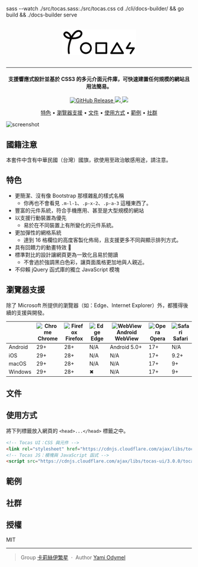 
sass --watch ./src/tocas.sass:./src/tocas.css
cd ./cli/docs-builder/ && go build && ./docs-builder serve

<p align="center">
  <br>
  <img src="./assets/images/logo.png" width="200">
  <br>
  <br>
</p>

---

<h4 align="center">支援響應式設計並基於 CSS3 的多元介面元件庫，可快速建置任何規模的網站且用法簡易。</h4>

<p align="center">
  <a href="https://github.com/teacat/tocas/releases">
    <img src="https://img.shields.io/github/release/teacat/tocas.svg"
         alt="GitHub Release">
  </a>
  <a href="https://github.com/teacat/tocas/issues">
      <img src="https://img.shields.io/github/issues/teacat/tocas.svg">
  </a>
  <a href="https://opensource.org/licenses/MIT">
    <img src="https://img.shields.io/badge/license-MIT-blue.svg">
  </a>
</p>

<p align="center">
  <a href="#how-to-use">特色</a> •
  <a href="#key-features">瀏覽器支援</a> •
  <a href="#credits">文件</a> •
  <a href="#download">使用方式</a> •
  <a href="#credits">範例</a> •
  <a href="#related">社群</a>
</p>

![screenshot](https://raw.githubusercontent.com/amitmerchant1990/electron-markdownify/master/app/img/markdownify.gif)

## 國籍注意

本套件中含有中華民國（台灣）國旗，欲使用至政治敏感用途，請注意。

## 特色

* 更簡潔、沒有像 Bootstrap 那樣雜亂的樣式名稱
  * 你再也不會看見 `.m-l-1`、`.p-x-2`、`.p-a-3` 這種東西了。
* 豐富的元件系統，符合手機應用、甚至是大型規模的網站
* 以支援行動裝置為優先
  * 易於在不同裝置上有所變化的元件系統。
* 更加彈性的網格系統
  * 達到 16 格欄位的高度客製化佈局，且支援更多不同與顯示排列方式。
* 具有回饋力的動畫特效 :tada:
* 標準對比的設計讓網頁更為一致化且易於閱讀
  * 不會過於強調黑白色彩，讓頁面風格更加地與人親近。
* 不仰賴 jQuery 函式庫的獨立 JavaScript 模塊

## 瀏覽器支援

除了 Microsoft 所提供的瀏覽器（如：Edge、Internet Explorer）外，都獲得後續的支援與開發。

|         | ![Chrome](https://raw.githubusercontent.com/alrra/browser-logos/master/src/chrome/chrome_64x64.png)<br>Chrome | ![Firefox](https://raw.githubusercontent.com/alrra/browser-logos/master/src/firefox/firefox_64x64.png)<br>Firefox | ![Edge](https://raw.githubusercontent.com/alrra/browser-logos/master/src/edge/edge_64x64.png)<br>Edge | ![WebView](https://raw.githubusercontent.com/alrra/browser-logos/master/src/android-webview-beta/android-webview-beta_64x64.png)<br>Android WebView | ![Opera](https://raw.githubusercontent.com/alrra/browser-logos/master/src/opera/opera_64x64.png)<br>Opera | ![Safari](https://raw.githubusercontent.com/alrra/browser-logos/master/src/safari/safari_64x64.png)<br>Safari |
|---------|--------|---------|------|-------------------|-------|--------|
| Android | 29+    | 28+     | N/A  | Android 5.0+      | 17+   | N/A    |
| iOS     | 29+    | 28+     | N/A  | N/A               | 17+   | 9.2+   |
| macOS   | 29+    | 28+     | N/A  | N/A               | 17+   | 9+     |
| Windows | 29+    | 28+     | ✖    | N/A               | 17+   | 9+     |

## 文件

## 使用方式

將下列標籤放入網頁的 `<head>...</head>` 標籤之中。

```html
<!-- Tocas UI：CSS 與元件 -->
<link rel="stylesheet" href="https://cdnjs.cloudflare.com/ajax/libs/tocas-ui/3.0.0/tocas.min.css">
<!-- Tocas JS：模塊與 JavaScript 函式 -->
<script src="https://cdnjs.cloudflare.com/ajax/libs/tocas-ui/3.0.0/tocas.min.js"></script>
```

## 範例

## 社群

## 授權

MIT

---

> Group [卡莉絲伊繁星](https://caris.events) &nbsp;&middot;&nbsp;
> Author [Yami Odymel](https://yami.io)